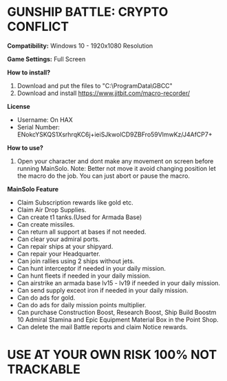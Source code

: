 # GUNSHIP BATTLE: CRYPTO CONFLICT

**Compatibility:** Windows 10 - 1920x1080 Resolution

**Game Settings:** Full Screen

**How to install?**
1. Download and put the files to "C:\ProgramData\GBCC"
2. Download and install https://www.jitbit.com/macro-recorder/

**License**
  - Username: On HAX
  - Serial Number: ENokcYSKQS1XsrhrqKC6j+ieiSJkwolCD9ZBFro59VlmwKz/J4AfCP7+
  
**How to use?**
1. Open your character and dont make any movement on screen before running MainSolo.
Note: Better not move it avoid changing position let the macro do the job. You can just abort or pause the macro.

**MainSolo Feature**
- Claim Subscription rewards like gold etc.
- Claim Air Drop Supplies.
- Can create t1 tanks.(Used for Armada Base)
- Can create missiles.
- Can return all support at bases if not needed.
- Can clear your admiral ports.
- Can repair ships at your shipyard.
- Can repair your Headquarter.
- Can join rallies using 2 ships without jets.
- Can hunt interceptor if needed in your daily mission.
- Can hunt fleets if needed in your daily mission.
- Can airstrike an armada base lv15 - lv19 if needed in your daily mission.
- Can send supply exceot iron if needed in your daily mission.
- Can do ads for gold.
- Can do ads for daily mission points multiplier.
- Can purchase Construction Boost, Research Boost, Ship Build Boostm 10 Admiral Stamina and Epic Equipment Material Box in the Point Shop.
- Can delete the mail Battle reports and claim Notice rewards.

# USE AT YOUR OWN RISK 100% NOT TRACKABLE
